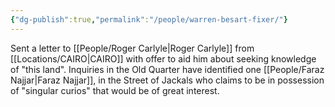 ```yaml
---
{"dg-publish":true,"permalink":"/people/warren-besart-fixer/"}
---
```


Sent a letter to [[People/Roger Carlyle\|Roger Carlyle]] from [[Locations/CAIRO\|CAIRO]] with offer to aid him about seeking knowledge of "this land".
Inquiries in the Old Quarter have identified one [[People/Faraz Najjar\|Faraz Najjar]], in the Street of Jackals who claims to be in possession of "singular curios" that would be of great interest.